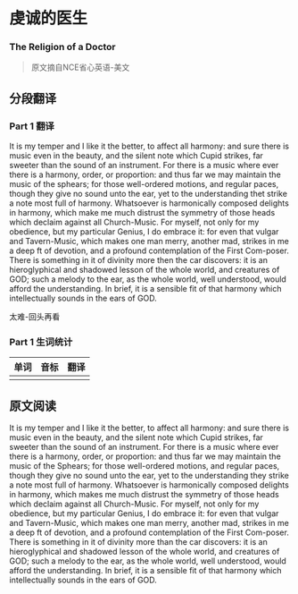 # 虔诚的医生
### The Religion of a Doctor
>原文摘自NCE省心英语-美文

## 分段翻译

### Part 1 翻译

It is my temper and I like it the better, to affect all harmony: and sure there is music even in the beauty, and the silent note which Cupid strikes, far sweeter than the sound of an instrument. For there is a music where ever there is a harmony, order, or proportion: and thus far we may maintain the music of the sphears; for those well-ordered motions, and regular paces, though they give no sound unto the ear, yet to the understanding thet strike a note most full of harmony. Whatsoever is harmonically composed delights in harmony, which make me much distrust the symmetry of those heads which declaim against all Church-Music. For myself, not only for my obedience, but my particular Genius, I do embrace it: for even that vulgar and Tavern-Music, which makes one man merry, another mad, strikes in me a deep ft of devotion, and a profound contemplation of the First Com-poser. There is something in it of divinity more then the car discovers: it is an hieroglyphical and shadowed lesson of the whole world, and creatures of GOD; such a melody to the ear, as the whole world, well understood, would afford the understanding. In brief, it is a sensible fit of that harmony which intellectually sounds in the ears of GOD.

太难-回头再看

### Part 1 生词统计
| 单词 | 音标 | 翻译 |
|-|-|-|
|  |  |  |

## 原文阅读

It is my temper and I like it the better, to affect all harmony: and sure there is music even in the beauty, and the silent note which Cupid strikes, far sweeter than the sound of an instrument. For there is a music where ever there is a harmony, order, or proportion: and thus far we may maintain the music of the Sphears; for those well-ordered motions, and regular paces, though they give no sound unto the ear, yet to the understanding they strike a note most full of harmony. Whatsoever is harmonically composed delights in harmony, which makes me much distrust the symmetry of those heads which declaim against all Church-Music. For myself, not only for my obedience, but my particular Genius, I do embrace it: for even that vulgar and Tavern-Music, which makes one man merry, another mad, strikes in me a deep ft of devotion, and a profound contemplation of the First Com-poser. There is something in it of divinity more than the car discovers: it is an hieroglyphical and shadowed lesson of the whole world, and creatures of GOD; such a melody to the ear, as the whole world, well understood, would afford the understanding. In brief, it is a sensible fit of that harmony which intellectually sounds in the ears of GOD.


